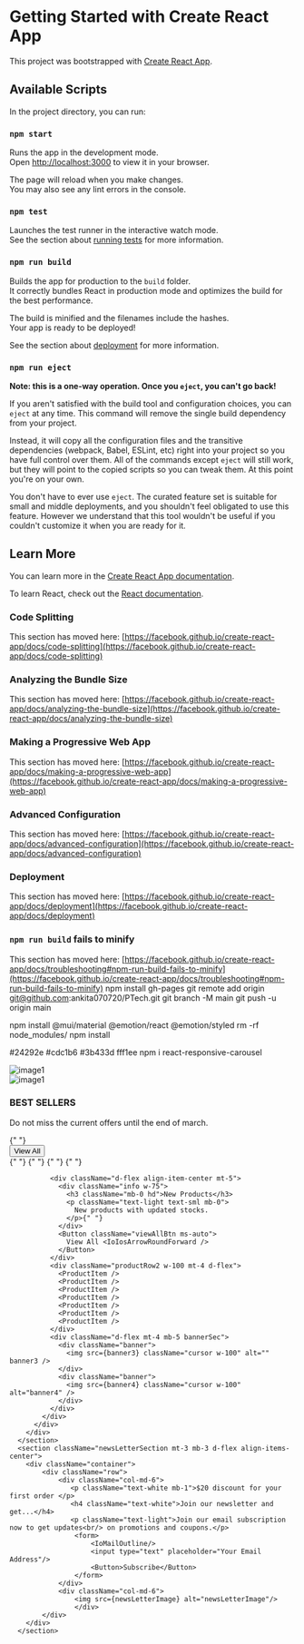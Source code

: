 # Getting Started with Create React App

This project was bootstrapped with [Create React App](https://github.com/facebook/create-react-app).

## Available Scripts

In the project directory, you can run:

### `npm start`

Runs the app in the development mode.\
Open [http://localhost:3000](http://localhost:3000) to view it in your browser.

The page will reload when you make changes.\
You may also see any lint errors in the console.

### `npm test`

Launches the test runner in the interactive watch mode.\
See the section about [running tests](https://facebook.github.io/create-react-app/docs/running-tests) for more information.

### `npm run build`

Builds the app for production to the `build` folder.\
It correctly bundles React in production mode and optimizes the build for the best performance.

The build is minified and the filenames include the hashes.\
Your app is ready to be deployed!

See the section about [deployment](https://facebook.github.io/create-react-app/docs/deployment) for more information.

### `npm run eject`

**Note: this is a one-way operation. Once you `eject`, you can't go back!**

If you aren't satisfied with the build tool and configuration choices, you can `eject` at any time. This command will remove the single build dependency from your project.

Instead, it will copy all the configuration files and the transitive dependencies (webpack, Babel, ESLint, etc) right into your project so you have full control over them. All of the commands except `eject` will still work, but they will point to the copied scripts so you can tweak them. At this point you're on your own.

You don't have to ever use `eject`. The curated feature set is suitable for small and middle deployments, and you shouldn't feel obligated to use this feature. However we understand that this tool wouldn't be useful if you couldn't customize it when you are ready for it.

## Learn More

You can learn more in the [Create React App documentation](https://facebook.github.io/create-react-app/docs/getting-started).

To learn React, check out the [React documentation](https://reactjs.org/).

### Code Splitting

This section has moved here: [https://facebook.github.io/create-react-app/docs/code-splitting](https://facebook.github.io/create-react-app/docs/code-splitting)

### Analyzing the Bundle Size

This section has moved here: [https://facebook.github.io/create-react-app/docs/analyzing-the-bundle-size](https://facebook.github.io/create-react-app/docs/analyzing-the-bundle-size)

### Making a Progressive Web App

This section has moved here: [https://facebook.github.io/create-react-app/docs/making-a-progressive-web-app](https://facebook.github.io/create-react-app/docs/making-a-progressive-web-app)

### Advanced Configuration

This section has moved here: [https://facebook.github.io/create-react-app/docs/advanced-configuration](https://facebook.github.io/create-react-app/docs/advanced-configuration)

### Deployment

This section has moved here: [https://facebook.github.io/create-react-app/docs/deployment](https://facebook.github.io/create-react-app/docs/deployment)

### `npm run build` fails to minify

This section has moved here: [https://facebook.github.io/create-react-app/docs/troubleshooting#npm-run-build-fails-to-minify](https://facebook.github.io/create-react-app/docs/troubleshooting#npm-run-build-fails-to-minify)
npm install gh-pages
git remote add origin git@github.com:ankita070720/PTech.git
git branch -M main
git push -u origin main

npm install @mui/material @emotion/react @emotion/styled
rm -rf node_modules/
npm install

#24292e
#cdc1b6
#3b433d
fff1ee
npm i react-responsive-carousel


   <section className="homeProducts">
        <div className="container">
          <div className="row">
            <div className="col-md-3">
              <div className="sticky">
                <div className="banner">
                  <img src={banner1} alt="image1" className="cursor w-100" />
                </div>
                <div className="banner mt-4">
                  <img src={banner2} alt="image1" className="cursor w-100" />
                </div>
              </div>
            </div>
            <div className="col-md-9 productRow">
              <div className="d-flex align-item-center">
                <div className="info w-75">
                  <h3 className="mb-0 hd">BEST SELLERS</h3>
                  <p className="text-light text-sml mb-0">
                    Do not miss the current offers until the end of march.
                  </p>{" "}
                </div>
                <Button className="viewAllBtn ms-auto">
                  View All <IoIosArrowRoundForward />
                </Button>
              </div>
              <div className="productRow w-100 mt-4">
                <Swiper
                  slidesPerView={4}
                  spaceBetween={0}
                  navigation={true}
                  slidesPerGroup={1}
                  modules={[Navigation]}
                  className="mySwiper"
                >
                  <SwiperSlide>
                    <ProductItem />
                  </SwiperSlide>
                  <SwiperSlide>
                    <ProductItem />
                  </SwiperSlide>{" "}
                  <SwiperSlide>
                    <ProductItem />
                  </SwiperSlide>{" "}
                  <SwiperSlide>
                    <ProductItem />
                  </SwiperSlide>{" "}
                  <SwiperSlide>
                    <ProductItem />
                  </SwiperSlide>{" "}
                  <SwiperSlide>
                    <ProductItem />
                  </SwiperSlide>
                </Swiper>
              </div>

              <div className="d-flex align-item-center mt-5">
                <div className="info w-75">
                  <h3 className="mb-0 hd">New Products</h3>
                  <p className="text-light text-sml mb-0">
                    New products with updated stocks.
                  </p>{" "}
                </div>
                <Button className="viewAllBtn ms-auto">
                  View All <IoIosArrowRoundForward />
                </Button>
              </div>
              <div className="productRow2 w-100 mt-4 d-flex">
                <ProductItem />
                <ProductItem />
                <ProductItem />
                <ProductItem />
                <ProductItem />
                <ProductItem />
                <ProductItem />
              </div>
              <div className="d-flex mt-4 mb-5 bannerSec">
                <div className="banner">
                  <img src={banner3} className="cursor w-100" alt="" banner3 />
                </div>
                <div className="banner">
                  <img src={banner4} className="cursor w-100" alt="banner4" />
                </div>
              </div>
            </div>
          </div>
        </div>
      </section>
      <section className="newsLetterSection mt-3 mb-3 d-flex align-items-center">
        <div className="container">
            <div className="row">
                <div className="col-md-6">
                   <p className="text-white mb-1">$20 discount for your first order </p> 
                   <h4 className="text-white">Join our newsletter and get...</h4> 
                   <p className="text-light">Join our email subscription now to get updates<br/> on promotions and coupons.</p> 
                    <form>
                        <IoMailOutline/>
                        <input type="text" placeholder="Your Email Address"/>
                        <Button>Subscribe</Button>
                    </form>
                </div>
                <div className="col-md-6">
                    <img src={newsLetterImage} alt="newsLetterImage"/>
                    </div>
            </div>
        </div>
      </section>
